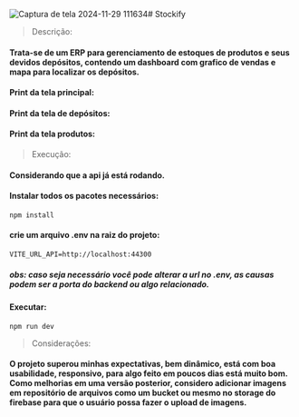![Captura de tela 2024-11-29 111634](https://github.com/user-attachments/assets/1c9daf9a-6cb5-40ff-8d88-d8808c6847ab)# Stockify

> Descrição:
#### Trata-se de um ERP para gerenciamento de estoques de produtos e seus devidos depósitos, contendo um dashboard com grafico de vendas e mapa para localizar os depósitos.

#### Print da tela principal:

#### Print da tela de depósitos:

#### Print da tela produtos:

> Execução:
#### Considerando que a api já está rodando.
#### Instalar todos os pacotes necessários:
~~~
npm install
~~~

#### crie um arquivo .env na raiz do projeto:
~~~
VITE_URL_API=http://localhost:44300
~~~
##### obs: caso seja necessário você pode alterar a url no .env, as causas podem ser a porta do backend ou algo relacionado.

#### Executar:
~~~
npm run dev
~~~

> Considerações:
#### O projeto superou minhas expectativas, bem dinâmico, está com boa usabilidade, responsivo, para algo feito em poucos dias está muito bom. Como melhorias em uma versão posterior, considero adicionar imagens em repositório de arquivos como um bucket ou mesmo no storage do firebase para que o usuário possa fazer o upload de imagens.

